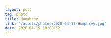 ```yaml
---
layout: post
tag: photo
title: Humphrey
link: "/assets/photos/2020-04-15-Humphrey.jpg"
date: 2020-04-15 18:08:52
---
```

